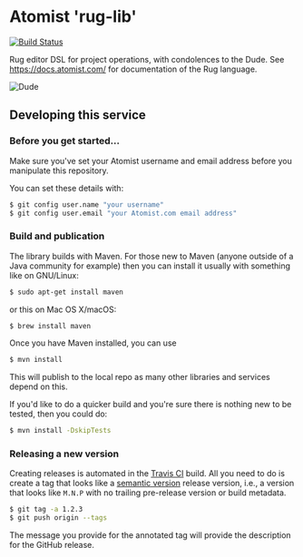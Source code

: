 # Atomist 'rug-lib'

[![Build Status](https://travis-ci.com/atomisthq/rug-lib.svg?token=43qyuBt1idhSyPKtxZ27&branch=master)](https://travis-ci.com/atomisthq/rug-lib)

Rug editor DSL for project operations, with condolences to the
Dude. See https://docs.atomist.com/ for documentation of the Rug
language.

![Dude](https://s-media-cache-ak0.pinimg.com/564x/d3/0d/80/d30d80d37a36c2fac01ed827f3294d52.jpg)

## Developing this service

### Before you get started...

Make sure you've set your Atomist username and email address before
you manipulate this repository.

You can set these details with:

```sh
$ git config user.name "your username"
$ git config user.email "your Atomist.com email address"
```

### Build and publication

The library builds with Maven. For those new to Maven (anyone outside
of a Java community for example) then you can install it usually with
something like on GNU/Linux:

```sh
$ sudo apt-get install maven
```

or this on Mac OS X/macOS:

```sh
$ brew install maven
```

Once you have Maven installed, you can use

```sh
$ mvn install
```

This will publish to the local repo as many other libraries and
services depend on this.

If you'd like to do a quicker build and you're sure there is nothing
new to be tested, then you could do:

```sh
$ mvn install -DskipTests
```

### Releasing a new version

Creating releases is automated in the [Travis CI][travis] build.  All
you need to do is create a tag that looks like
a [semantic version][semver] release version, i.e., a version that
looks like `M.N.P` with no trailing pre-release version or build
metadata.

```sh
$ git tag -a 1.2.3
$ git push origin --tags
```

The message you provide for the annotated tag will provide the
description for the GitHub release.

[travis]:https://travis-ci.com/atomisthq/parameter-lib
[semver]: http://semver.org
